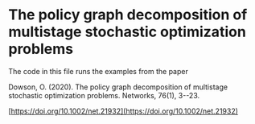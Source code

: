 # The policy graph decomposition of multistage stochastic optimization problems

The code in this file runs the examples from the paper

Dowson, O. (2020). The policy graph decomposition of multistage stochastic
optimization problems. Networks, 76(1), 3--23.

[https://doi.org/10.1002/net.21932](https://doi.org/10.1002/net.21932)
